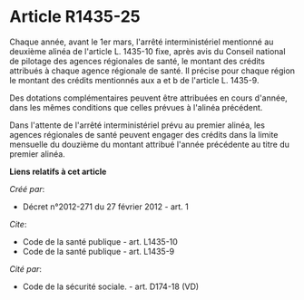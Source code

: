 # Article R1435-25

Chaque année, avant le 1er mars, l'arrêté interministériel mentionné au deuxième alinéa de l'article L. 1435-10 fixe, après
avis du Conseil national de pilotage des agences régionales de santé, le montant des crédits attribués à chaque agence
régionale de santé. Il précise pour chaque région le montant des crédits mentionnés aux a et b de l'article L. 1435-9. 

Des dotations complémentaires peuvent être attribuées en cours d'année, dans les mêmes conditions que celles prévues à
l'alinéa précédent. 

Dans l'attente de l'arrêté interministériel prévu au premier alinéa, les agences régionales de santé peuvent engager des
crédits dans la limite mensuelle du douzième du montant attribué l'année précédente au titre du premier alinéa.

**Liens relatifs à cet article**

_Créé par_:

  - Décret n°2012-271 du 27 février 2012 - art. 1

_Cite_:

  - Code de la santé publique - art. L1435-10
  - Code de la santé publique - art. L1435-9

_Cité par_:

  - Code de la sécurité sociale. - art. D174-18 (VD)
